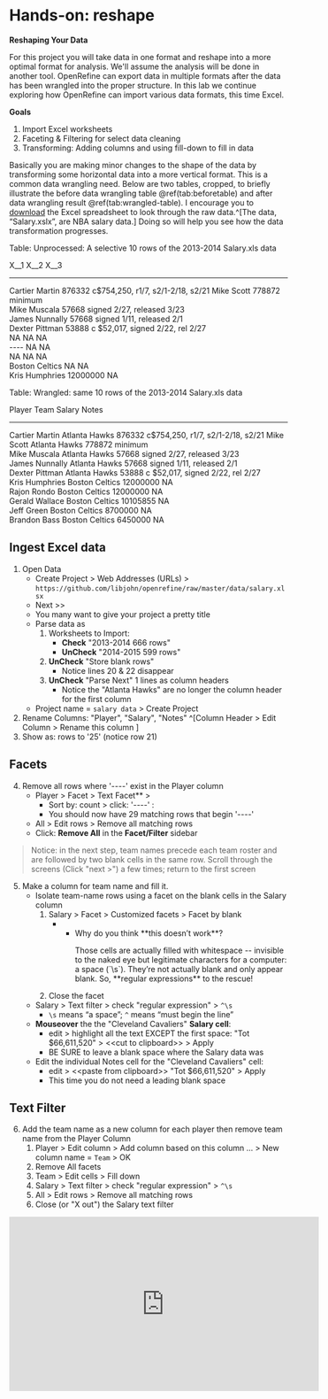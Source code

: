 # Hands-on: reshape

**Reshaping Your Data**  

For this project you will take data in one format and reshape into a more optimal format for analysis.  We'll assume the analysis will be done in another tool.  OpenRefine can export data in multiple formats after the data has been wrangled into the proper structure.  In this lab we continue exploring how OpenRefine can import various data formats, this time Excel. 

**Goals**  
1. Import Excel worksheets  
2. Faceting & Filtering for select data cleaning  
3. Transforming:  Adding columns and using fill-down to fill in data  





Basically you are making minor changes to the shape of the data by transforming some horizontal data into a more vertical format.  This is a common data wrangling need.  Below are two tables, cropped, to briefly illustrate the before data wrangling table \@ref(tab:beforetable) and after data wrangling result \@ref(tab:wrangled-table). I encourage you to [download](https://github.com/libjohn/openrefine/raw/master/data/salary.xlsx) the Excel spreadsheet to look through the raw data.^[The data, “Salary.xslx”, are NBA salary data.]  Doing so will help you see how the data transformation progresses.  




Table: Unprocessed:  A selective 10 rows of the 2013-2014 Salary.xls data

X__1             X__2       X__3                              
---------------  ---------  ----------------------------------
Cartier Martin   876332     c$754,250, r1/7, s2/1-2/18, s2/21 
Mike Scott       778872     minimum                           
Mike Muscala     57668      signed 2/27, released 3/23        
James Nunnally   57668      signed 1/11, released 2/1         
Dexter Pittman   53888      c $52,017, signed 2/22, rel 2/27  
NA               NA         NA                                
----             NA         NA                                
NA               NA         NA                                
Boston Celtics   NA         NA                                
Kris Humphries   12000000   NA                                


Table: Wrangled:  same 10 rows of the 2013-2014 Salary.xls data

Player           Team             Salary     Notes                             
---------------  ---------------  ---------  ----------------------------------
Cartier Martin   Atlanta Hawks    876332     c$754,250, r1/7, s2/1-2/18, s2/21 
Mike Scott       Atlanta Hawks    778872     minimum                           
Mike Muscala     Atlanta Hawks    57668      signed 2/27, released 3/23        
James Nunnally   Atlanta Hawks    57668      signed 1/11, released 2/1         
Dexter Pittman   Atlanta Hawks    53888      c $52,017, signed 2/22, rel 2/27  
Kris Humphries   Boston Celtics   12000000   NA                                
Rajon Rondo      Boston Celtics   12000000   NA                                
Gerald Wallace   Boston Celtics   10105855   NA                                
Jeff Green       Boston Celtics   8700000    NA                                
Brandon Bass     Boston Celtics   6450000    NA                                



## Ingest Excel data  

1. Open  Data  
    * <span class="or-menu">Create Project  > Web Addresses (URLs) > </span>  `https://github.com/libjohn/openrefine/raw/master/data/salary.xlsx`
    * <span class="or-menu">Next >> </span>  
    * You many want to give your project a pretty title
    * Parse data as 
        1. Worksheets to Import: 
            + **Check** "2013-2014 666 rows"
            + **UnCheck** "2014-2015 599 rows"  
        2. **UnCheck** "Store blank rows" 
            + Notice lines 20 & 22 disappear  
        3. **UnCheck** "Parse Next" 1 lines as column headers 
            + Notice the "Atlanta Hawks" are no longer the column header for the first column  
    * Project name = `salary data` <span class="or-menu">> Create Project </span>  
2. Rename Columns: "Player", "Salary", "Notes" ^[<span class="or-menu">Column Header > Edit Column > Rename this column </span>]    
3. Show as: rows to '25' (notice row 21)

## Facets
4. Remove all rows where '----' exist in the Player column  
    + <span class="or-menu">Player > Facet > Text Facet** > </span>  
        * Sort by: count > click: '----' :  
        * You should now have 29 matching rows that begin '----'  
    + <span class="or-menu">All > Edit rows > Remove all matching rows  </span>  
    + Click:  **Remove All** in the **Facet/Filter** sidebar  
    
> Notice: in the next step, team names precede each team roster and are followed by two blank cells in the same row.  Scroll through the screens (Click "next >") a few times; return to the first screen  

5. Make a column for team name and fill it.  
    + Isolate team-name rows using a facet on the blank cells in the Salary column  
        1. <span class="or-menu">Salary > Facet > Customized facets > Facet by blank </span> 
            + <ul class="no-bullet">
               <div class="challenge">
               <li>Why do you think **this doesn’t work**?</li>
               <p>Those cells are actually filled with whitespace -- invisible to the naked eye but legitimate characters for a computer:  a space (`\s`).  They’re not actually blank and only appear blank. So,  **regular expressions** to the rescue!  </p>
               </div>
               </ul>
        2. Close the facet  
    + <span class="or-menu">Salary > Text filter > check "regular expression" > `^\s`  </span> 
        + `\s` means “a space”; `^` means “must begin the line”  
    + **Mouseover** the the "Cleveland Cavaliers" **Salary cell**:  
        + edit > highlight all the text EXCEPT the first space:  "Tot   $66,611,520" > \<\<cut to clipboard\>\> > Apply  
        + BE SURE to leave a blank space where the Salary data was  
    + Edit the individual Notes cell for the "Cleveland Cavaliers" cell:  
        + edit > \<\<paste from clipboard\>\> "Tot $66,611,520" > Apply  
        + This time you do not need a leading blank space  
        
## Text Filter  

6. Add the team name as a new column for each player then remove team name from the Player Column  
    1. <span class="or-menu">Player > Edit column > Add column based on this column ... > New column name = `Team` > OK  </span>   
    2. Remove All facets  
    3. <span class="or-menu">Team > Edit cells > Fill down  </span>   
    4. <span class="or-menu">Salary > Text filter > check "regular expression" > `^\s` </span>   
    5. <span class="or-menu">All > Edit rows > Remove all matching rows  </span>   
    6. Close (or "X out") the Salary text filter

<iframe width="560" height="315" src="https://www.youtube.com/embed/20plnBsmz_A?list=PLIUcX1JrVUNXSgBbyMCluwaJYTWJ--fDd" frameborder="0" allowfullscreen></iframe>


<!-- special thanks to the folks at software carpentry.  I riffed from their
workshop template to create the Q&A javacript/style.  See https://github.com/swcarpentry/workshop-template -->
<script src="assets/js/qa.js"></script>

